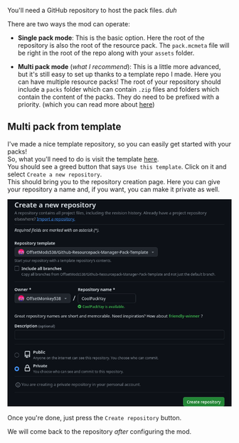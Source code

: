 You'll need a GitHub repository to host the pack files. *duh*

There are two ways the mod can operate:

- **Single pack mode**: This is the basic option. Here the root of the repository is also the root of the resource pack. The `pack.mcmeta` file will be right in the root of the repo along with your `assets` folder.

- **Multi pack mode** (*what I recommend*): This is a little more advanced, but it's still easy to set up thanks to a template repo I made. Here you can have multiple resource packs! The root of your repository should include a `packs` folder which can contain `.zip` files and folders which contain the content of the packs. They do need to be prefixed with a priority. (which you can read more about [here](TODO))

## Multi pack from template
I've made a nice template repository, so you can easily get started with your packs!  
So, what you'll need to do is visit the template [here](https://github.com/OffsetMods538/Github-Resourcepack-Manager-Pack-Template/).  
You should see a greed button that says `Use this template`. Click on it and select `Create a new repository`.  
This should bring you to the repository creation page. Here you can give your repository a name and, if you want, you can make it private as well.

![Image showing an example configuration on the repository creation page](../../images/create-new-repository.png)

Once you're done, just press the `Create repository` button.

We will come back to the repository *after* configuring the mod.